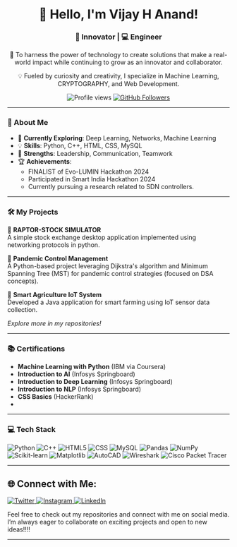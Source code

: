 <h1 align="center">👋 Hello, I'm Vijay H Anand!</h1>
<h3 align="center">🚀 Innovator | 💻 Engineer </h3>
<p align="center">🌟 To harness the power of technology to create solutions that make a real-world impact while continuing to grow as an innovator and collaborator. </p>
<p align="center">💡 Fueled by curiosity and creativity, I specialize in Machine Learning, CRYPTOGRAPHY, and Web Development.</p>

<p align="center">
  <img src="https://komarev.com/ghpvc/?username=vijayhanand003&label=Profile%20views&color=0e75b6&style=flat" alt="Profile views" />
  <a href="https://github.com/vijayhanand003tab=followers">
    <img src="https://img.shields.io/github/followers/vijayhanand003label=Followers&style=social" alt="GitHub Followers">
  </a>
</p>

---

### 🚀 About Me
- 🌱 **Currently Exploring**: Deep Learning, Networks, Machine Learning  
- 💡 **Skills**: Python, C++, HTML, CSS, MySQL  
- 🤝 **Strengths**: Leadership, Communication, Teamwork  
- 🏆 **Achievements**:
  - FINALIST of Evo-LUMIN Hackathon 2024  
  - Participated in Smart India Hackathon 2024
  - Currently pursuing a research related to SDN controllers. 

---

### 🛠️ My Projects
🔹 **RAPTOR-STOCK SIMULATOR**  
A simple stock exchange desktop application implemented using networking protocols in python.

🔹 **Pandemic Control Management**  
A Python-based project leveraging Dijkstra's algorithm and Minimum Spanning Tree (MST) for pandemic control strategies (focused on DSA concepts).  

🔹 **Smart Agriculture IoT System**  
Developed a Java application for smart farming using IoT sensor data collection.  

*Explore more in my repositories!*

---

### 📚 Certifications
- **Machine Learning with Python** (IBM via Coursera)  
- **Introduction to AI** (Infosys Springboard)  
- **Introduction to Deep Learning** (Infosys Springboard)  
- **Introduction to NLP** (Infosys Springboard)  
- **CSS Basics** (HackerRank)
- 

---

### 💻 Tech Stack
<p align="left">
  <img src="https://img.shields.io/badge/Python-3776AB?style=for-the-badge&logo=python&logoColor=white" alt="Python" />
  <img src="https://img.shields.io/badge/C++-00599C?style=for-the-badge&logo=cplusplus&logoColor=white" alt="C++" />
  <img src="https://img.shields.io/badge/HTML5-E34F26?style=for-the-badge&logo=html5&logoColor=white" alt="HTML5" />
  <img src="https://img.shields.io/badge/CSS3-1572B6?style=for-the-badge&logo=css3&logoColor=white" alt="CSS" />
  <img src="https://img.shields.io/badge/MySQL-4479A1?style=for-the-badge&logo=mysql&logoColor=white" alt="MySQL" />
  <img src="https://img.shields.io/badge/Pandas-150458?style=for-the-badge&logo=pandas&logoColor=white" alt="Pandas" />
  <img src="https://img.shields.io/badge/NumPy-013243?style=for-the-badge&logo=numpy&logoColor=white" alt="NumPy" />
  <img src="https://img.shields.io/badge/Scikit--learn-F7931E?style=for-the-badge&logo=scikit-learn&logoColor=white" alt="Scikit-learn" />
  <img src="https://img.shields.io/badge/Matplotlib-3776AB?style=for-the-badge&logo=python&logoColor=white" alt="Matplotlib" />
  <img src="https://img.shields.io/badge/AutoCAD-0696D7?style=for-the-badge&logo=autodesk&logoColor=white" alt="AutoCAD" />
  <img src="https://img.shields.io/badge/Wireshark-1679A7?style=for-the-badge&logo=wireshark&logoColor=white" alt="Wireshark" />
  <img src="https://img.shields.io/badge/Cisco%20Packet%20Tracer-008CC1?style=for-the-badge&logo=cisco&logoColor=white" alt="Cisco Packet Tracer" />

</p>

---

## 🌐 Connect with Me:

<a href="https://x.com/vijayhanand003?t=Bk84iRWUTfPioC7Pq3zZhA&s=09" target="_blank">
  <img src="https://img.shields.io/badge/X-1DA1F2?style=for-the-badge&logo=x&logoColor=white" alt="Twitter">
</a>

<a href="https://www.instagram.com/v.h.a._?igsh=MTg1djJxbjUxNnhoeg==" target="_blank">
  <img src="https://img.shields.io/badge/Instagram-E4405F?style=for-the-badge&logo=instagram&logoColor=white" alt="Instagram">
</a>

<a href="https://www.linkedin.com/in/vijay-h-anand-4a925625a" target="_blank">
  <img src="https://img.shields.io/badge/LinkedIn-0077B5?style=for-the-badge&logo=linkedin&logoColor=white" alt="LinkedIn">
</a>

Feel free to check out my repositories and connect with me on social media. I’m always eager to collaborate on exciting projects and open to new ideas!!!!

---
